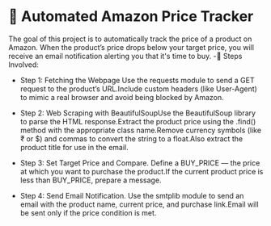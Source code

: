 # 🛒 Automated Amazon Price Tracker
The goal of this project is to automatically track the price of a product on Amazon. When the product’s price drops below your target price, you will receive an email notification alerting you that it's time to buy.
-📌 Steps Involved:
- Step 1: Fetching the Webpage
Use the requests module to send a GET request to the product’s URL.Include custom headers (like User-Agent) to mimic a real browser and avoid being blocked by Amazon.

- Step 2: Web Scraping with BeautifulSoupUse the BeautifulSoup library to parse the HTML response.Extract the product price using the .find() method with the appropriate class name.Remove currency symbols (like ₹ or $) and commas to convert the string to a float.Also extract the product title for use in the email.

- Step 3: Set Target Price and Compare. Define a BUY_PRICE — the price at which you want to purchase the product.If the current product price is less than BUY_PRICE, prepare a message.

- Step 4: Send Email Notification. Use the smtplib module to send an email with the product name, current price, and purchase link.Email will be sent only if the price condition is met.
